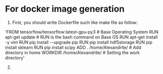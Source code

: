# For docker image generation
1. First, you should write Dockerfile such like make file as follow:

'FROM tensorflow/tensorflow:latest-gpu-py3 # Base Operating System
RUN apt-get update                        # RUN is the bash command on Base OS
RUN apt-get install -y vim
RUN pip install --upgrade pip
RUN pip install hdf5storage
RUN pip install sklearn
RUN pip install scipy
ADD . /home/Alexandrite/                  # Add directory in home
WORKDIR /home/Alexandrite/                # Setting the work directory'

2. 


